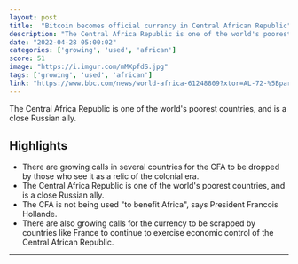 ```yaml
---
layout: post
title:  "Bitcoin becomes official currency in Central African Republic"
description: "The Central Africa Republic is one of the world's poorest countries, and is a close Russian ally."
date: "2022-04-28 05:00:02"
categories: ['growing', 'used', 'african']
score: 51
image: "https://i.imgur.com/mMXpfdS.jpg"
tags: ['growing', 'used', 'african']
link: "https://www.bbc.com/news/world-africa-61248809?xtor=AL-72-%5Bpartner%5D-%5Bbbc.news.twitter%5D-%5Bheadline%5D-%5Bnews%5D-%5Bbizdev%5D-%5Bisapi%5D&amp;at_custom2=twitter&amp;at_custom3=%40BBCWorld&amp;at_medium=custom7&amp;at_custom4=06777AF6-C648-11EC-8C50-F5BC4744363C&amp;at_campaign=64&amp;at_custom1=%5Bpost%20type%5D&amp;s=09"
---
```


The Central Africa Republic is one of the world's poorest countries, and is a close Russian ally.

## Highlights

- There are growing calls in several countries for the CFA to be dropped by those who see it as a relic of the colonial era.
- The Central Africa Republic is one of the world's poorest countries, and is a close Russian ally.
- The CFA is not being used "to benefit Africa", says President Francois Hollande.
- There are also growing calls for the currency to be scrapped by countries like France to continue to exercise economic control of the Central African Republic.

---
